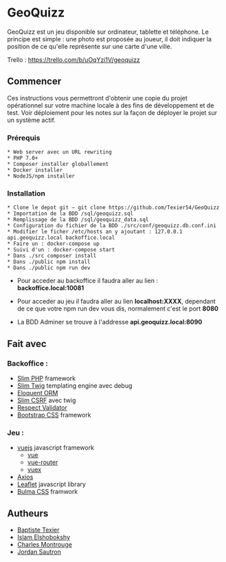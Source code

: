 # GeoQuizz

GeoQuizz est un jeu disponible sur ordinateur, tablette et téléphone. Le principe est simple : une photo est proposée au joueur, il doit indiquer la position de ce qu'elle représente sur une carte d'une ville.

Trello : https://trello.com/b/uOqYzi1V/geoquizz

## Commencer

Ces instructions vous permettront d'obtenir une copie du projet opérationnel sur votre machine locale à des fins de développement et de test. Voir déploiement pour les notes sur la façon de déployer le projet sur un système actif.

### Prérequis
```
* Web server avec un URL rewriting
* PHP 7.0+
* Composer installer globallement
* Docker installer
* NodeJS/npm installer
```

### Installation

```
* Clone le depot git — git clone https://github.com/Texier54/GeoQuizz
* Importation de la BDD /sql/geoquizz.sql
* Remplissage de la BDD /sql/geoquizz_data.sql
* Configuration du fichier de la BDD ./src/conf/geoquizz.db.conf.ini
* Modifier le ficher /etc/hosts an y ajoutant : 127.0.0.1 api.geoquizz.local backoffice.local
* Faire un : docker-compose up
* Suivi d'un : docker-compose start
* Dans ./src composer install
* Dans ./public npm install
* Dans ./public npm run dev
```
* Pour acceder au backoffice il faudra aller au lien : **backoffice.local:10081**

* Pour acceder au jeu il faudra aller au lien **localhost:XXXX**, dependant de ce que votre npm run dev vous dis, normalement c'est le port **8080**

* La BDD Adminer se trouve à l'addresse **api.geoquizz.local:8090**

## Fait avec

### Backoffice :
* [Slim PHP](https://www.slimframework.com/) framework
* [Slim Twig](https://twig.symfony.com/) templating engine avec debug
* [Eloquent ORM](https://laravel.com/docs/5.0/eloquent)
* [Slim CSRF](https://github.com/slimphp/Slim-Csrf) avec twig
* [Respect Validator](https://github.com/Respect/Validation) 
* [Bootstrap CSS](https://github.com/twbs/bootstrap) framework 

### Jeu :
* [vuejs](https://github.com/vuejs) javascript framework
  * [vue](https://github.com/vuejs/vue)
  * [vue-router](https://github.com/vuejs/vue-router)
  * [vuex](https://github.com/vuejs/vuex)
* [Axios](https://github.com/axios/axios)
* [Leaflet](https://github.com/Leaflet/Leaflet) javascript library 
* [Bulma CSS](https://github.com/jgthms/bulma) framwork

## Autheurs

* [Baptiste Texier](https://github.com/texier54)
* [Islam Elshobokshy](https://github.com/elshobokshy)
* [Charles Montrouge](https://github.com/Charles974)
* [Jordan Sautron](https://github.com/Voytsu)
